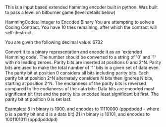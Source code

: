 This is a input based extended hamming encoder built in python. Was built to pass a level on bitburner game (level details below)


HammingCodes: Integer to Encoded Binary
You are attempting to solve a Coding Contract. You have 10 tries remaining, after which the contract will self-destruct.


You are given the following decimal value:
6732

Convert it to a binary representation and encode it as an 'extended Hamming code'.
The number should be converted to a string of '0' and '1' with no leading zeroes.
Parity bits are inserted at positions 0 and 2^N.
Parity bits are used to make the total number of '1' bits in a given set of data even.
The parity bit at position 0 considers all bits including parity bits.
Each parity bit at position 2^N alternately considers N bits then ignores N bits, starting at position 2^N.
The endianness of the parity bits is reversed compared to the endianness of the data bits:
Data bits are encoded most significant bit first and the parity bits encoded least significant bit first.
The parity bit at position 0 is set last.

Examples:
8 in binary is 1000, and encodes to 11110000 (pppdpddd - where p is a parity bit and d is a data bit)
21 in binary is 10101, and encodes to 1001101011 (pppdpdddpd)